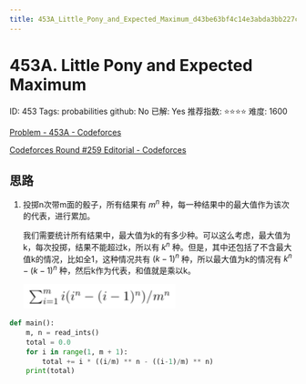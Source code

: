 ```yaml
---
title: 453A_Little_Pony_and_Expected_Maximum_d43be63bf4c14e3abda3bb227caa68df
---
```


# 453A. Little Pony and Expected Maximum

ID: 453
Tags: probabilities
github: No
已解: Yes
推荐指数: ⭐⭐⭐⭐
难度: 1600

[Problem - 453A - Codeforces](https://codeforces.com/problemset/problem/453/A)

[Codeforces Round #259 Editorial - Codeforces](https://codeforces.com/blog/entry/13190)

## 思路

1. 投掷n次带m面的骰子，所有结果有 $m^n$ 种，每一种结果中的最大值作为该次的代表，进行累加。
    
    我们需要统计所有结果中，最大值为k的有多少种。可以这么考虑，最大值为k，每次投掷，结果不能超过k，所以有 $k^n$ 种。但是，其中还包括了不含最大值k的情况，比如全1，这种情况共有 $(k-1)^n$ 种，所以最大值为k的情况有 $k^n - (k - 1)^n$ 种，然后k作为代表，和值就是乘以k。
    
    ![453A%20Little%20Pony%20and%20Expected%20Maximum%20d43be63bf4c14e3abda3bb227caa68df/Untitled.png](453A%20Little%20Pony%20and%20Expected%20Maximum%20d43be63bf4c14e3abda3bb227caa68df/Untitled.png)
    

```python
def main():
    m, n = read_ints()
    total = 0.0
    for i in range(1, m + 1):
        total += i * ((i/m) ** n - ((i-1)/m) ** n)
    print(total)
```